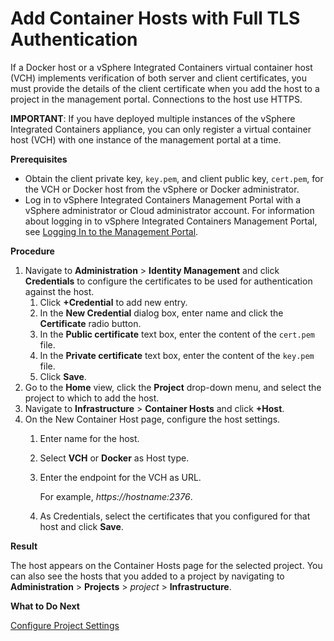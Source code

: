 # Add Container Hosts with Full TLS Authentication #

If a Docker host or a vSphere Integrated Containers virtual container host (VCH) implements verification of both server and client certificates, you must provide the details of the client certificate when you add the host to a project in the management portal. Connections to the host use HTTPS.

**IMPORTANT**: If you have deployed multiple instances of the vSphere Integrated Containers appliance, you can only register a virtual container host (VCH) with one instance of the management portal at a time.

**Prerequisites**

- Obtain the client private key, `key.pem`, and client public key, `cert.pem`, for the VCH or Docker host from the vSphere or Docker administrator.
- Log in to vSphere Integrated Containers Management Portal with a vSphere administrator or Cloud administrator account. For information about logging in to vSphere Integrated Containers Management Portal, see [Logging In to the Management Portal](logging_in_mp.md).

**Procedure**

1. Navigate to **Administration** > **Identity Management** and click **Credentials** to configure the certificates to be used for authentication against the host.
	1. Click **+Credential** to add new entry.
	2. In the **New Credential** dialog box, enter name and click the **Certificate** radio button.
	3. In the **Public certificate** text box, enter the content of the `cert.pem` file.
	4. In the **Private certificate** text box, enter the content of the `key.pem` file.
	5. Click **Save**.
1. Go to the **Home** view, click the **Project**  drop-down menu, and select the project to which to add the host.
2. Navigate to **Infrastructure** > **Container Hosts** and click **+Host**.
3. On the New Container Host page, configure the host settings.
	1. Enter name for the host.
	2. Select **VCH** or **Docker** as Host type.
	2. Enter the endpoint for the VCH as URL.

	    For example, *https://*hostname*:2376*.

    3. As Credentials, select the certificates that you configured for that host and click **Save**.

**Result**

The host appears on the Container Hosts page for the selected project. You can also see the hosts that you added to a project by navigating to **Administration** > **Projects** > *project* > **Infrastructure**.

**What to Do Next**

[Configure Project Settings](manage_projects.md)